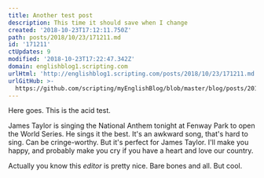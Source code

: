 ```yaml
---
title: Another test post
description: This time it should save when I change
created: '2018-10-23T17:12:11.750Z'
path: posts/2018/10/23/171211.md
id: '171211'
ctUpdates: 9
modified: '2018-10-23T17:22:47.342Z'
domain: englishblog1.scripting.com
urlHtml: 'http://englishblog1.scripting.com/posts/2018/10/23/171211.md'
urlGitHub: >-
  https://github.com/scripting/myEnglishBlog/blob/master/blog/posts/2018/10/23/171211.md
---
```

Here goes. This is the acid test.

James Taylor is singing the National Anthem tonight at Fenway Park to open the World Series. He sings it the best. It's an awkward song, that's hard to sing. Can be cringe-worthy. But it's perfect for James Taylor. I'll make you happy, and probably make you cry if you have a heart and love our country. 

Actually you know this *editor* is pretty nice. Bare bones and all. But cool.
